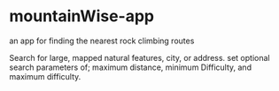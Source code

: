 # mountainWise-app
an app for finding the nearest rock climbing routes

Search for large, mapped natural features, city, or address.  set optional search parameters of; maximum distance, minimum Difficulty, and maximum difficulty.
